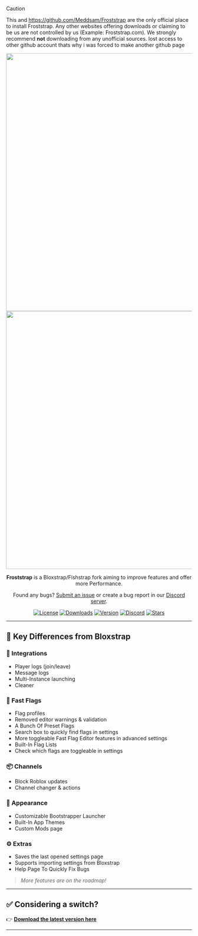 > [!CAUTION]
> This and https://github.com/Meddsam/Froststrap are the only official place to install Froststrap. Any other websites offering downloads or claiming to be us are not controlled by us (Example: Froststrap.com). We strongly recommend **not** downloading from any unofficial sources.
> lost access to other github account thats why i was forced to make another github page

<p align="center">
    <img src="https://github.com/Meddsam/Froststrap/raw/main/Images/Bloxstrap-full-dark.png#gh-dark-mode-only" width="700">
    <img src="https://github.com/Meddsam/Froststrap/raw/main/Images/Bloxstrap-full-light.png#gh-light-mode-only" width="700">
</p>

<div align="center">

**Froststrap** is a Bloxstrap/Fishstrap fork aiming to improve features and offer more Performance.

Found any bugs? [Submit an issue](https://github.com/Meddsam/Froststrap/issues/new/choose) or create a bug report in our [Discord server](https://discord.gg/KdR9vpRcUN).

[![License][badge-repo-license]][repo-license]
[![Downloads][badge-repo-downloads]][repo-releases]
[![Version][badge-repo-latest]][repo-latest]
[![Discord][badge-discord]][discord-invite]
[![Stars][badge-repo-stars]][repo-stargazer]

</div>

---

## 🔧 Key Differences from Bloxstrap

### 🧩 Integrations
- Player logs (join/leave)
- Message logs
- Multi-Instance launching
- Cleaner

### 🚩 Fast Flags
- Flag profiles
- Removed editor warnings & validation
- A Bunch Of Preset Flags
- Search box to quickly find flags in settings
- More toggleable Fast Flag Editor features in advanced settings
- Built-In Flag Lists
- Check which flags are toggleable in settings

### 📦 Channels
- Block Roblox updates
- Channel changer & actions

### 🎨 Appearance
- Customizable Bootstrapper Launcher
- Built-In App Themes
- Custom Mods page

### ⚙️ Extras
- Saves the last opened settings page
- Supports importing settings from Bloxstrap
- Help Page To Quickly Fix Bugs

> *More features are on the roadmap!*

---

## ✅ Considering a switch?
👉 [**Download the latest version here**][repo-latest]

---

<!-- Badge Definitions -->
[badge-repo-license]:    https://img.shields.io/github/license/Meddsam/Froststrap?style=flat-square
[badge-repo-downloads]:  https://img.shields.io/github/downloads/Meddsam/Froststrap/latest/total?style=flat-square&color=981bfe
[badge-repo-latest]:     https://img.shields.io/github/v/release/Meddsam/Froststrap?style=flat-square&color=7a39fb
[badge-repo-stars]:      https://img.shields.io/github/stars/Meddsam/Froststrap?style=flat-square&color=dd9900
[badge-discord]:         https://img.shields.io/discord/1364660238963179520?style=flat-square&logo=discord&logoColor=white&logoSize=auto&label=discord&color=4d3dff

[repo-license]:  https://github.com/Meddsam/Froststrap/blob/main/LICENSE
[repo-actions]:  https://github.com/Meddsam/Froststrap/actions
[repo-releases]: https://github.com/Meddsam/Froststrap/releases
[repo-latest]:   https://github.com/Meddsam/Froststrap/releases/latest
[repo-stargazer]:   https://github.com/Meddsam/Froststrap/stargazers

[discord-invite]:  https://discord.gg/KdR9vpRcUN
